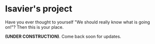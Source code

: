 # Isavier's project

Have you ever thought to yourself "We should really know what is going on!"? 
Then this is your place.


**(UNDER CONSTRUCTION)**. Come back soon for updates.
